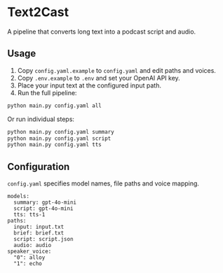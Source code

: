 # Text2Cast

A pipeline that converts long text into a podcast script and audio.

## Usage

1. Copy `config.yaml.example` to `config.yaml` and edit paths and voices.
2. Copy `.env.example` to `.env` and set your OpenAI API key.
3. Place your input text at the configured input path.
4. Run the full pipeline:

```bash
python main.py config.yaml all
```

Or run individual steps:

```bash
python main.py config.yaml summary
python main.py config.yaml script
python main.py config.yaml tts
```

## Configuration

`config.yaml` specifies model names, file paths and voice mapping.

```
models:
  summary: gpt-4o-mini
  script: gpt-4o-mini
  tts: tts-1
paths:
  input: input.txt
  brief: brief.txt
  script: script.json
  audio: audio
speaker_voice:
  "0": alloy
  "1": echo
```
